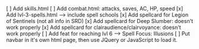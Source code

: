 [ ] Add skills.html
[ ] Add combat.html: attacks, saves, AC, HP, speed
[x] Add lvl-3-spells.html --> include spell schools
[x] Add spellcard for Legion of Sentinels (not all info in SRD)
[x] Add spellcard for Deep Slumber: doesn't work properly
[x] Add spellcard for clairaudience/clairvoyance: doesn't work properly
[ ] Add feat for reaching lvl 6 --> Spell Focus: Illusions
[ ] Put navbar in it's own html page, then use JQuery or JavaScript to load it.